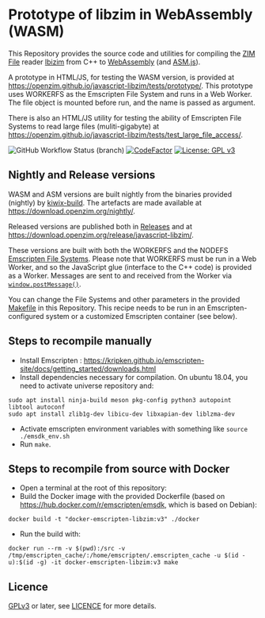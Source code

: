 # Prototype of libzim in WebAssembly (WASM)

This Repository provides the source code and utilities for compiling
the [ZIM File](https://wiki.openzim.org/wiki/ZIM_file_format) reader
[lbizim](https://wiki.openzim.org/wiki/Libzim) from C++ to
[WebAssembly](https://developer.mozilla.org/en-US/docs/WebAssembly)
(and
[ASM.js](https://developer.mozilla.org/en-US/docs/Games/Tools/asm.js)).

A prototype in HTML/JS, for testing the WASM version, is provided at
https://openzim.github.io/javascript-libzim/tests/prototype/. This
prototype uses WORKERFS as the Emscripten File System and runs in a
Web Worker. The file object is mounted before run, and the name is
passed as argument.

There is also an HTML/JS utility for testing the ability of Emscripten
File Systems to read large files (muliti-gigabyte) at
https://openzim.github.io/javascript-libzim/tests/test_large_file_access/.

![GitHub Workflow Status (branch)](https://img.shields.io/github/workflow/status/openzim/javascript-libzim/Build%20and%20publish%20release%20artefacts%20(Docker)/main) [![CodeFactor](https://www.codefactor.io/repository/github/openzim/javascript-libzim/badge)](https://www.codefactor.io/repository/github/openzim/javascript-libzim)
[![License: GPL v3](https://img.shields.io/badge/License-GPLv3-blue.svg)](https://www.gnu.org/licenses/gpl-3.0)

## Nightly and Release versions

WASM and ASM versions are built nightly from the binaries provided (nightly) by [kiwix-build](https://github.com/kiwix/kiwix-build). The artefacts are made
available at https://download.openzim.org/nightly/.

Released versions are published both in [Releases](https://github.com/openzim/javascript-libzim/releases) and at https://download.openzim.org/release/javascript-libzim/.

These versions are built with both the WORKERFS and the NODEFS [Emscripten File Systems](https://emscripten.org/docs/api_reference/Filesystem-API.html).
Please note that WORKERFS must be run in a Web Worker, and so the JavaScript glue (interface to the C++ code) is provided as a Worker. Messages are sent
to and received from the Worker via [`window.postMessage()`](https://developer.mozilla.org/en-US/docs/Web/API/Window/postMessage).

You can change the File Systems and other parameters in the provided [Makefile](https://github.com/openzim/javascript-libzim/blob/main/Makefile) in this Repository.
This recipe needs to be run in an Emscripten-configured system or a customized Emscripten container (see below).

## Steps to recompile manually

* Install Emscripten : https://kripken.github.io/emscripten-site/docs/getting_started/downloads.html
* Install dependencies necessary for compilation. On ubuntu 18.04, you need to activate universe repository and:

```
sudo apt install ninja-build meson pkg-config python3 autopoint libtool autoconf
sudo apt install zlib1g-dev libicu-dev libxapian-dev liblzma-dev
```

* Activate emscripten environment variables with something like `source ./emsdk_env.sh`
* Run `make`.

## Steps to recompile from source with Docker

* Open a terminal at the root of this repository:
* Build the Docker image with the provided Dockerfile (based on https://hub.docker.com/r/emscripten/emsdk, which is based on Debian):

```
docker build -t "docker-emscripten-libzim:v3" ./docker
```

* Run the build with:

```
docker run --rm -v $(pwd):/src -v /tmp/emscripten_cache/:/home/emscripten/.emscripten_cache -u $(id -u):$(id -g) -it docker-emscripten-libzim:v3 make
```

## Licence

[GPLv3](https://www.gnu.org/licenses/gpl-3.0) or later, see
[LICENCE](LICENSE) for more details.

